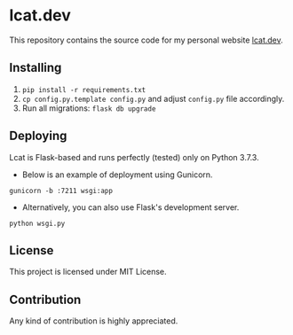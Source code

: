 # lcat.dev
This repository contains the source code for my personal website [lcat.dev](https://lcat.dev).

## Installing
1. `pip install -r requirements.txt`
2. `cp config.py.template config.py` and adjust `config.py` file accordingly.
3. Run all migrations: `flask db upgrade`

## Deploying
Lcat is Flask-based and runs perfectly (tested) only on Python 3.7.3. 

- Below is an example of deployment using Gunicorn.
```
gunicorn -b :7211 wsgi:app
```

- Alternatively, you can also use Flask's development server.
```
python wsgi.py
```

## License
This project is licensed under MIT License.

## Contribution
Any kind of contribution is highly appreciated.
